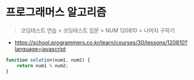 # 프로그래머스 알고리즘

> 코딩테스트 연습 > 코딩테스트 입문 > NUM 120810 > 나머지 구하기

- https://school.programmers.co.kr/learn/courses/30/lessons/120810?language=javascript

```js
function solution(num1, num2) {
	return num1 % num2;
}
```
